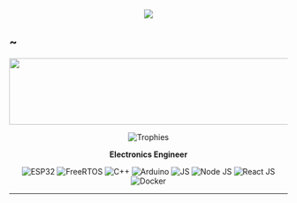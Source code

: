 <h1 align="center">
  <a href="https://git.io/typing-svg">
    <img src="https://readme-typing-svg.herokuapp.com?color=%2340A597&size=30&width=800&lines=Hello,+i'm+Lynix.;i'am+beginner+developer.">
  </a>
</h1>
<h2>~</h2>
<p align="center">
    <a href="https://instagram.com/dhamz._">
      <img src="https://render.gitanimals.org/lines/lynixpyxel?pet-id=660266907144342388" width="600" height="120" />
    </a>
</p>

<p align="center">
  <img src=https://github-profile-trophy.vercel.app/?username=lynixpyxel&theme=radical&margin-w=10&rank=A,AA,AAA,S,SS,SSS,?&row=2&column=3" alt="Trophies" />
</p>

<p align="center">
  <b>Electronics Engineer</b>
</p>

<p align="center">
  <img src="https://img.shields.io/badge/-ESP32-blue?style=for-the-badge&logo=esp32" alt="ESP32" />
  <img src="https://img.shields.io/badge/-FreeRTOS-blue?style=for-the-badge&logo=rtos" alt="FreeRTOS" />
  <img src="https://img.shields.io/badge/-C++-blue?style=for-the-badge&logo=cplusplus" alt="C++" />
  <img src="https://img.shields.io/badge/-Arduino-blue?style=for-the-badge&logo=arduino" alt="Arduino" />
  <img src="https://img.shields.io/badge/-Javascript-yellow?style=for-the-badge&logo=javascript" alt="JS" />
  <img src="https://img.shields.io/badge/-Node.js-green?style=for-the-badge&logo=node.js" alt="Node JS" />
  <img src="https://img.shields.io/badge/-React JS-blue?style=for-the-badge&logo=react" alt="React JS" />
  <img src="https://img.shields.io/badge/-Docker-blue?style=for-the-badge&logo=docker" alt="Docker" />
</p>

---
